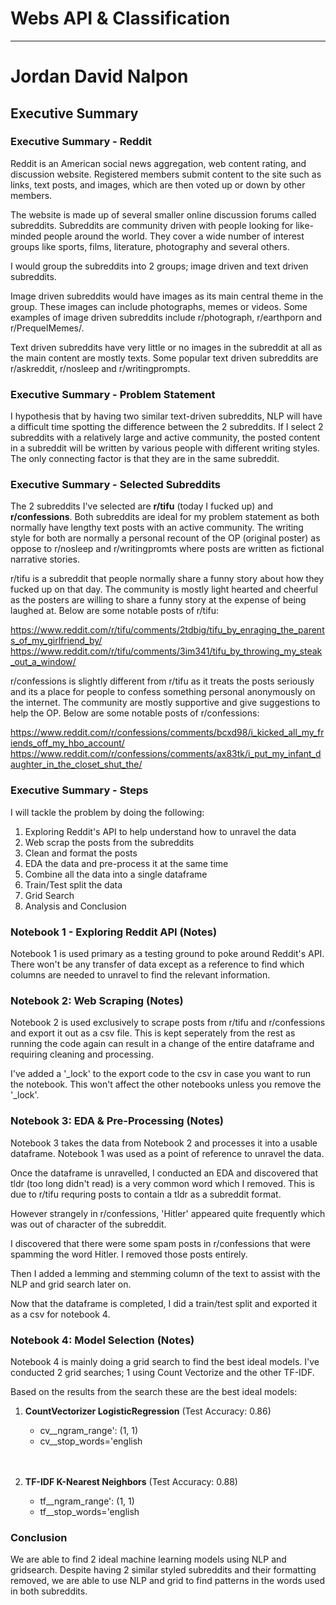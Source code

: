 #   Webs API & Classification
---
# Jordan David Nalpon

## __Executive Summary__


### __Executive Summary - Reddit__


Reddit is an American social news aggregation, web content rating, and discussion website. Registered members submit content to the site such as links, text posts, and images, which are then voted up or down by other members.

The website is made up of several smaller online discussion forums called subreddits. Subreddits are community driven with people looking for like-minded people around the world. They cover a wide number of interest groups like sports, films, literature, photography and several others.

I would group the subreddits into 2 groups; image driven and text driven subreddits. 

Image driven subreddits would have images as its main central theme in the group. These images can include photographs, memes or videos. Some examples of image driven subreddits include r/photograph, r/earthporn and r/PrequelMemes/.


Text driven subreddits have very little or no images in the subreddit at all as the main content are mostly texts. Some popular text driven subreddits are r/askreddit, r/nosleep and r/writingprompts.

### __Executive Summary - Problem Statement__

I hypothesis that by having two similar text-driven subreddits, NLP will have a difficult time spotting the difference between the 2 subreddits. If I select 2 subreddits with a relatively large and active community, the posted content in a subreddit will be written by various people with different writing styles. The only connecting factor is that they are in the same subreddit.

### __Executive Summary - Selected Subreddits__

The 2 subreddits I've selected are __r/tifu__ (today I fucked up) and __r/confessions__. Both subreddits are ideal for my problem statement as both normally have lengthy text posts with an active community. The writing style for both are normally a personal recount of the OP (original poster) as oppose to r/nosleep and r/writingpromts where posts are written as fictional narrative stories.

r/tifu is a subreddit that people normally share a funny story about how they fucked up on that day. The community is mostly light hearted and cheerful as the posters are willing to share a funny story at the expense of being laughed at. Below are some notable posts of r/tifu:

https://www.reddit.com/r/tifu/comments/2tdbig/tifu_by_enraging_the_parents_of_my_girlfriend_by/
https://www.reddit.com/r/tifu/comments/3im341/tifu_by_throwing_my_steak_out_a_window/

r/confessions is slightly different from r/tifu as it treats the posts seriously and its a place for people to confess something personal anonymously on the internet. The community are mostly supportive and give suggestions to help the OP. Below are some notable posts of r/confessions:

https://www.reddit.com/r/confessions/comments/bcxd98/i_kicked_all_my_friends_off_my_hbo_account/
https://www.reddit.com/r/confessions/comments/ax83tk/i_put_my_infant_daughter_in_the_closet_shut_the/


### Executive Summary - Steps

I will tackle the problem by doing the following:
1. Exploring Reddit's API to help understand how to unravel the data
2. Web scrap the posts from the subreddits
3. Clean and format the posts
4. EDA the data and pre-process it at the same time
5. Combine all the data into a single dataframe
6. Train/Test split the data
7. Grid Search
8. Analysis and Conclusion


### __Notebook 1 - Exploring Reddit API (Notes)__

Notebook 1 is used primary as a testing ground to poke around Reddit's API. There won't be any transfer of data except as a reference to find which columns are needed to unravel to find the relevant information.

### __Notebook 2: Web Scraping (Notes)__

Notebook 2 is used exclusively to scrape posts from r/tifu and r/confessions and export it out as a csv file. This is kept seperately from the rest as running the code again can result in a change of the entire dataframe and requiring cleaning and processing.

I've added a '_lock' to the export code to the csv in case you want to run the notebook. This won't affect the other notebooks unless you remove the '_lock'.

### __Notebook 3: EDA & Pre-Processing (Notes)__

Notebook 3 takes the data from Notebook 2 and processes it into a usable dataframe. Notebook 1 was used as a point of reference to unravel the data.

Once the dataframe is unravelled, I conducted an EDA and discovered that tldr (too long didn't read) is a very common word which I removed. This is due to r/tifu requring posts to contain a tldr as a subreddit format.

However strangely in r/confessions, 'Hitler' appeared quite frequently which was out of character of the subreddit.

I discovered that there were some spam posts in r/confessions that were spamming the word Hitler. I removed those posts entirely.

Then I added a lemming and stemming column of the text to assist with the NLP and grid search later on.

Now that the dataframe is completed, I did a train/test split and exported it as a csv for notebook 4.

### __Notebook 4: Model Selection (Notes)__

Notebook 4 is mainly doing a grid search to find the best ideal models. I've conducted 2 grid searches; 1 using Count Vectorize and the other TF-IDF.

Based on the results from the search these are the best ideal models:

1. __CountVectorizer LogisticRegression__ (Test Accuracy: 0.86)
    - cv__ngram_range': (1, 1)
    - cv__stop_words='english
    <br>
    <br>

2. __TF-IDF K-Nearest Neighbors__ (Test Accuracy: 0.88)
    - tf__ngram_range': (1, 1)
    - tf__stop_words='english
    
### __Conclusion__
We are able to find 2 ideal machine learning models using NLP and gridsearch. Despite having 2 similar styled subreddits and their formatting removed, we are able to use NLP and grid to find patterns in the words used in both subreddits.
